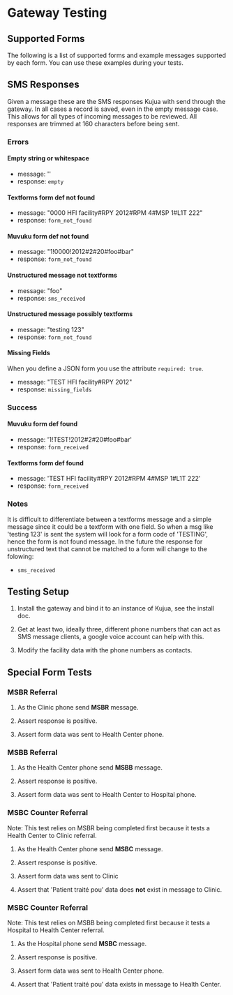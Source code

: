 # Gateway Testing

## Supported Forms

The following is a list of supported forms and example messages supported by
each form. You can use these examples during your tests.


## SMS Responses

Given a message these are the SMS responses Kujua with send through the
gateway. In all cases a record is saved, even in the empty message case.  This
allows for all types of incoming messages to be reviewed.  All responses are
trimmed at 160 characters before being sent.

### Errors

#### Empty string or whitespace

* message: '' 
* response: `empty`

#### Textforms form def not found

* message: "0000 HFI facility#RPY 2012#RPM 4#MSP 1#L1T 222"
* response: `form_not_found`

#### Muvuku form def not found

* message: "1!0000!2012#2#20#foo#bar"
* response: `form_not_found`

#### Unstructured message not textforms

* message: "foo"
* response: `sms_received`

#### Unstructured message possibly textforms

* message: "testing 123"
* response: `form_not_found`

#### Missing Fields

When you define a JSON form you use the attribute `required: true`.

* message: "TEST HFI facility#RPY 2012"
* response: `missing_fields`

### Success 

#### Muvuku form def found

* message: '1!TEST!2012#2#20#foo#bar'
* response: `form_received`

#### Textforms form def found

* message: 'TEST HFI facility#RPY 2012#RPM 4#MSP 1#L1T 222'
* response: `form_received`

### Notes

It is difficult to differentiate between a textforms message and a simple
message since it could be a textform with one field.  So when a msg like
'testing 123' is sent the system will look for a form code of 'TESTING', hence
the form is not found message.  In the future the response for unstructured
text that cannot be matched to a form will change to the folowing:

* `sms_received`

## Testing Setup

1. Install the gateway and bind it to an instance of Kujua, see the install doc.

2. Get at least two, ideally three, different phone numbers that can act as
SMS message clients, a google voice account can help with this.

3. Modify the facility data with the phone numbers as contacts.

## Special Form Tests

### MSBR Referral

1. As the Clinic phone send **MSBR** message.

2. Assert response is positive.

3. Assert form data was sent to Health Center phone.

### MSBB Referral

1. As the Health Center phone send **MSBB** message.

2. Assert response is positive.

3. Assert form data was sent to Health Center to Hospital phone.

### MSBC Counter Referral 

Note: This test relies on MSBR being completed first because it tests a Health
Center to Clinic referral.

1. As the Health Center phone send **MSBC** message.

2. Assert response is positive.

3. Assert form data was sent to Clinic

4. Assert that 'Patient traité pou' data does **not** exist in message to Clinic.

### MSBC Counter Referral 

Note: This test relies on MSBB being completed first because it tests a
Hospital to Health Center referral.

1. As the Hospital phone send **MSBC** message.

2. Assert response is positive.

3. Assert form data was sent to Health Center phone.

4. Assert that 'Patient traité pou' data exists in message to Health Center.

